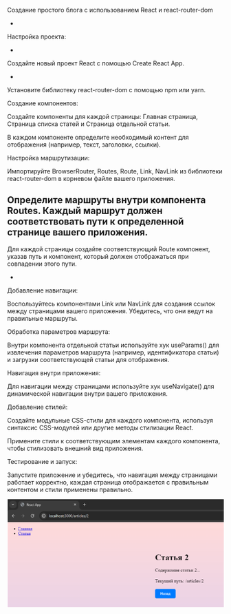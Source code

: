 
Создание простого блога с использованием React и react-router-dom

-
Настройка проекта:

-
Создайте новый проект React с помощью Create React App.

-
Установите библиотеку react-router-dom с помощью npm или yarn.


Создание компонентов:


Создайте компоненты для каждой страницы: Главная страница, Страница списка статей и Страница отдельной статьи.


В каждом компоненте определите необходимый контент для отображения (например, текст, заголовки, ссылки).


Настройка маршрутизации:


Импортируйте BrowserRouter, Routes, Route, Link, NavLink из библиотеки react-router-dom в корневом файле вашего приложения.


Определите маршруты внутри компонента Routes. Каждый маршрут должен соответствовать пути к определенной странице вашего приложения.
-

Для каждой страницы создайте соответствующий Route компонент, указав путь и компонент, который должен отображаться при совпадении этого пути.

-
Добавление навигации:


Воспользуйтесь компонентами Link или NavLink для создания ссылок между страницами вашего приложения. Убедитесь, что они ведут на правильные маршруты.


Обработка параметров маршрута:


Внутри компонента отдельной статьи используйте хук useParams() для извлечения параметров маршрута (например, идентификатора статьи) и загрузки соответствующей статьи для отображения.


Навигация внутри приложения:


Для навигации между страницами используйте хук useNavigate() для динамической навигации внутри вашего приложения.


Добавление стилей:


Создайте модульные CSS-стили для каждого компонента, используя синтаксис CSS-модулей или другие методы стилизации React.


Примените стили к соответствующим элементам каждого компонента, чтобы стилизовать внешний вид приложения.


Тестирование и запуск:


Запустите приложение и убедитесь, что навигация между страницами работает корректно, каждая страница отображается с правильным контентом и стили применены правильно.


![alt text](image.png)